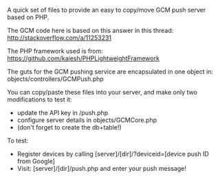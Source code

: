 A quick set of files to provide an easy to copy/move GCM push server based on PHP.

The GCM code here is based on this answer in this thread: 
http://stackoverflow.com/a/11253231

The PHP framework used is from:
https://github.com/kaiesh/PHPLightweightFramework

The guts for the GCM pushing service are encapsulated in one object in:
objects/controllers/GCMPush.php

You can copy/paste these files into your server, and make only two modifications to test it:
- update the API key in /push.php
- configure server details in objects/GCMCore.php
- (don't forget to create the db+table!)

To test:
- Register devices by calling [server]/[dir]/?deviceid=[device push ID from Google]
- Visit: [server]/[dir]/push.php and enter your push message!